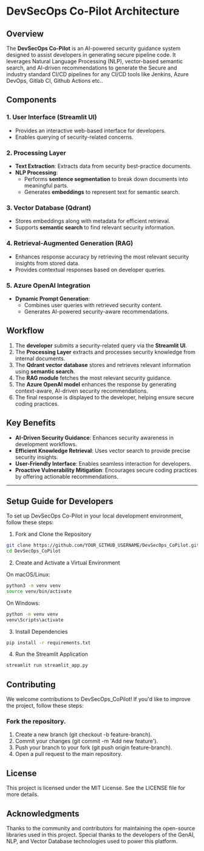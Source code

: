 # DevSecOps Co-Pilot Architecture  

## Overview  
The **DevSecOps Co-Pilot** is an AI-powered security guidance system designed to assist developers in generating secure pipeline code. It leverages Natural Language Processing (NLP), vector-based semantic search, and AI-driven recommendations to generate the Secure and industry standard CI/CD pipelines for any CI/CD tools like Jenkins, Azure DevOps, Gitlab CI, Github Actions etc..  

## Components  

### 1. **User Interface (Streamlit UI)**  
   - Provides an interactive web-based interface for developers.  
   - Enables querying of security-related concerns.  

### 2. **Processing Layer**  
   - **Text Extraction**: Extracts data from security best-practice documents.  
   - **NLP Processing**:  
     - Performs **sentence segmentation** to break down documents into meaningful parts.  
     - Generates **embeddings** to represent text for semantic search.  

### 3. **Vector Database (Qdrant)**  
   - Stores embeddings along with metadata for efficient retrieval.  
   - Supports **semantic search** to find relevant security information.  

### 4. **Retrieval-Augmented Generation (RAG)**  
   - Enhances response accuracy by retrieving the most relevant security insights from stored data.  
   - Provides contextual responses based on developer queries.  

### 5. **Azure OpenAI Integration**  
   - **Dynamic Prompt Generation**:  
     - Combines user queries with retrieved security content.  
     - Generates AI-powered security-aware recommendations.  

## Workflow  
   1. The **developer** submits a security-related query via the **Streamlit UI**.  
   2. The **Processing Layer** extracts and processes security knowledge from internal documents.  
   3. The **Qdrant vector database** stores and retrieves relevant information using **semantic search**.  
   4. The **RAG module** fetches the most relevant security guidance.  
   5. The **Azure OpenAI model** enhances the response by generating context-aware, AI-driven security recommendations.  
   6. The final response is displayed to the developer, helping ensure secure coding practices.  



## Key Benefits  
- **AI-Driven Security Guidance**: Enhances security awareness in development workflows.  
- **Efficient Knowledge Retrieval**: Uses vector search to provide precise security insights.  
- **User-Friendly Interface**: Enables seamless interaction for developers.  
- **Proactive Vulnerability Mitigation**: Encourages secure coding practices by offering actionable recommendations.  

---
## Setup Guide for Developers

To set up DevSecOps Co-Pilot in your local development environment, follow these steps:

1. Fork and Clone the Repository

```bash
git clone https://github.com/YOUR_GITHUB_USERNAME/DevSecOps_CoPilot.git  
cd DevSecOps_CoPilot  
```
2. Create and Activate a Virtual Environment

On macOS/Linux:
```bash
python3 -m venv venv  
source venv/bin/activate  
```
On Windows:
```bash
python -m venv venv  
venv\Scripts\activate  
```
3. Install Dependencies
```bash
pip install -r requirements.txt  
```
4. Run the Streamlit Application
```bash
streamlit run streamlit_app.py
```



## Contributing
We welcome contributions to DevSecOps_CoPilot! If you'd like to improve the project, follow these steps:

### Fork the repository.
   1.  Create a new branch (git checkout -b feature-branch).
   2.  Commit your changes (git commit -m 'Add new feature').
   3.  Push your branch to your fork (git push origin feature-branch).
   4.  Open a pull request to the main repository.

## License
   This project is licensed under the MIT License. See the LICENSE file for more details.

## Acknowledgments
Thanks to the community and contributors for maintaining the open-source libraries used in this project.
Special thanks to the developers of the GenAI, NLP, and Vector Database technologies used to power this platform.
